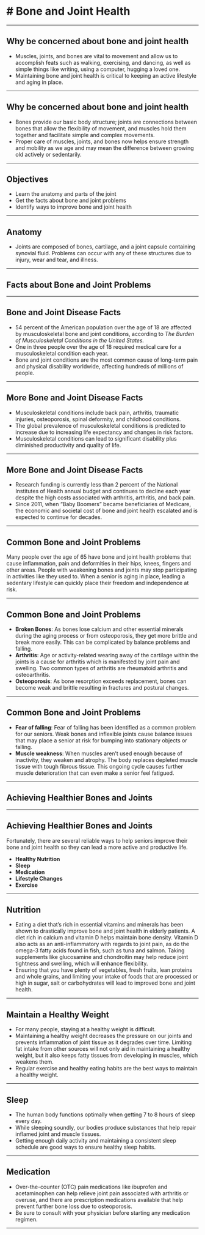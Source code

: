 # # Bone and Joint Health

---

## Why be concerned about bone and joint health

- Muscles, joints, and bones are vital to movement and allow us to accomplish feats such as walking, exercising, and dancing, as well as simple things like writing, using a computer, hugging a loved one.
- Maintaining bone and joint health is critical to keeping an active lifestyle and aging in place.

---

## Why be concerned about bone and joint health

- Bones provide our basic body structure; joints are connections between bones that allow the flexibility of movement, and muscles hold them together and facilitate simple and complex movements.
- Proper care of muscles, joints, and bones now helps ensure strength and mobility as we age and may mean the difference between growing old actively or sedentarily.

---

## Objectives

- Learn the anatomy and parts of the joint
- Get the facts about bone and joint problems
- Identify ways to improve bone and joint health

---

## Anatomy

- Joints are composed of bones, cartilage, and a joint capsule containing synovial fluid. Problems can occur with any of these structures due to injury, wear and tear, and illness.

---

## Facts about Bone and Joint Problems

---

## Bone and Joint Disease Facts

- 54 percent of the American population over the age of 18 are affected by musculoskeletal bone and joint conditions, according to *The Burden of Musculoskeletal Conditions in the United States.*
- One in three people over the age of 18 required medical care for a musculoskeletal condition each year.
- Bone and joint conditions are the most common cause of long-term pain and physical disability worldwide, affecting hundreds of millions of people.

---

## More Bone and Joint Disease Facts

- Musculoskeletal conditions include back pain, arthritis, traumatic injuries, osteoporosis, spinal deformity, and childhood conditions.
- The global prevalence of musculoskeletal conditions is predicted to increase due to increasing life expectancy and changes in risk factors.
- Musculoskeletal conditions can lead to significant disability plus diminished productivity and quality of life.

---

## More Bone and Joint Disease Facts

- Research funding is currently less than 2 percent of the National Institutes of Health annual budget and continues to decline each year despite the high costs associated with arthritis, arthritis, and back pain.
- Since 2011, when “Baby Boomers” became beneficiaries of Medicare, the economic and societal cost of bone and joint health escalated and is expected to continue for decades.

---

## Common Bone and Joint Problems

Many people over the age of 65 have bone and joint health problems that cause inflammation, pain and deformities in their hips, knees, fingers and other areas. People with weakening bones and joints may stop participating in activities like they used to. When a senior is aging in place, leading a sedentary lifestyle can quickly place their freedom and independence at risk.

---

## Common Bone and Joint Problems

- **Broken Bones**: As bones lose calcium and other essential minerals during the aging process or from osteoporosis, they get more brittle and break more easily. This can be complicated by balance problems and falling.
- **Arthritis**: Age or activity-related wearing away of the cartilage within the joints is a cause for arthritis which is manifested by joint pain and swelling. Two common types of arthritis are rheumatoid arthritis and osteoarthritis.
- **Osteoporosis**: As bone resorption exceeds replacement, bones can become weak and brittle resulting in fractures and postural changes.

---

## Common Bone and Joint Problems

- **Fear of falling**: Fear of falling has been identified as a common problem for our seniors. Weak bones and inflexible joints cause balance issues that may place a senior at risk for bumping into stationary objects or falling.
- **Muscle weakness**: When muscles aren’t used enough because of inactivity, they weaken and atrophy. The body replaces depleted muscle tissue with tough fibrous tissue. This ongoing cycle causes further muscle deterioration that can even make a senior feel fatigued.

---

## Achieving Healthier Bones and Joints

---

## Achieving Healthier Bones and Joints

Fortunately, there are several reliable ways to help seniors improve their bone and joint health so they can lead a more active and productive life.

- **Healthy Nutrition**
- **Sleep**
- **Medication**
- **Lifestyle Changes**
- **Exercise**

---

## Nutrition

- Eating a diet that’s rich in essential vitamins and minerals has been shown to drastically improve bone and joint health in elderly patients. A diet rich in calcium and vitamin D helps maintain bone density. Vitamin D also acts as an anti-inflammatory with regards to joint pain, as do the omega-3 fatty acids found in fish, such as tuna and salmon. Taking supplements like glucosamine and chondroitin may help reduce joint tightness and swelling, which will enhance flexibility.
- Ensuring that you have plenty of vegetables, fresh fruits, lean proteins and whole grains, and limiting your intake of foods that are processed or high in sugar, salt or carbohydrates will lead to improved bone and joint health.

---

## Maintain a Healthy Weight

- For many people, staying at a healthy weight is difficult.
- Maintaining a healthy weight decreases the pressure on our joints and prevents inflammation of joint tissue as it degrades over time. Limiting fat intake from other sources will not only aid in maintaining a healthy weight, but it also keeps fatty tissues from developing in muscles, which weakens them.
- Regular exercise and healthy eating habits are the best ways to maintain a healthy weight.

---
## Sleep

- The human body functions optimally when getting 7 to 8 hours of sleep every day.
- While sleeping soundly, our bodies produce substances that help repair inflamed joint and muscle tissues.
- Getting enough daily activity and maintaining a consistent sleep schedule are good ways to ensure healthy sleep habits.

---

## Medication

- Over-the-counter (OTC) pain medications like ibuprofen and acetaminophen can help relieve joint pain associated with arthritis or overuse, and there are prescription medications available that help prevent further bone loss due to osteoporosis.
- Be sure to consult with your physician before starting any medication regimen.

---
